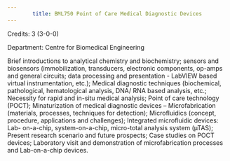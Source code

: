 ```yaml
---
        title: BML750 Point of Care Medical Diagnostic Devices
---
```

Credits: 3 (3-0-0)

Department: Centre for Biomedical Engineering

Brief introductions to analytical chemistry and biochemistry; sensors and biosensors (immobilization, transducers, electronic components, op-amps and general circuits; data processing and presentation - LabVIEW based virtual instrumentation, etc.); Medical diagnostic techniques (biochemical, pathological, hematological analysis, DNA/ RNA based analysis, etc.; Necessity for rapid and in-situ medical analysis; Point of care technology (POCT); Minaturization of medical diagnostic devices – Microfabrication (materials, processes, techniques for detection); Microfluidics (concept, procedure, applications and challenges); Integrated microfluidic devices: Lab- on-a-chip, system-on-a-chip, micro-total analysis system (µTAS); Present research scenario and future prospects; Case studies on POCT devices; Laboratory visit and demonstration of microfabrication processes and Lab-on-a-chip devices.